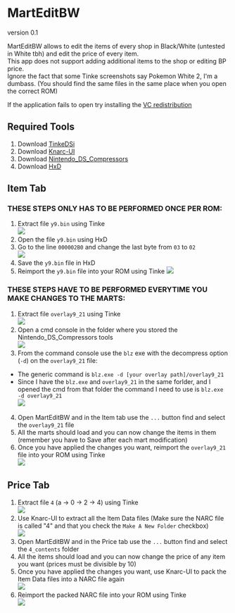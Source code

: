 # MartEditBW
version 0.1

MartEditBW allows to edit the items of every shop  in Black/White (untested in White tbh) and edit the price of every item.        
This app does not support adding additional items to the shop or editing BP price.       
Ignore the fact that some Tinke screenshots say Pokemon White 2, I'm a dumbass. (You should find the same files in the same place when you open the correct ROM)

If the application fails to open try installing the [VC redistribution](https://learn.microsoft.com/en-us/cpp/windows/latest-supported-vc-redist?view=msvc-170)

## Required Tools

1. Download [TinkeDSi](https://github.com/R-YaTian/TinkeDSi/releases)
2. Download [Knarc-UI](https://github.com/dev-cyw/Knarc-UI/releases)
3. Download [Nintendo_DS_Compressors](https://www.romhacking.net/utilities/826/)
4. Download [HxD](https://mh-nexus.de/en/hxd/)

## Item Tab
### __THESE STEPS ONLY HAS TO BE PERFORMED ONCE PER ROM:__

1. Extract file ``y9.bin`` using Tinke         
![](resources/tinke_y9.png)
2. Open the file ``y9.bin`` using HxD
3. Go to the line ``000002B0`` and change the last byte from ``03`` to ``02``           
![](resources/hxd_y9_mod.png)
4. Save the ``y9.bin`` file in HxD
5. Reimport the ``y9.bin`` file into your ROM using Tinke
![](resources/tinke_y9_change.png)

### __THESE STEPS HAVE TO BE PERFORMED EVERYTIME YOU MAKE CHANGES TO THE MARTS:__

1. Extract file ``overlay9_21`` using Tinke           
![](resources/tinke_ovl21.png)
2. Open a cmd console in the folder where you stored the Nintendo_DS_Compressors tools               
![](resources/open_cmd.png)
3. From the command console use the ``blz`` exe with the decompress option (``-d``) on the ``overlay9_21`` file:
  - The generic command is ``blz.exe -d [your overlay path]/overlay9_21``
  - Since I have the ``blz.exe`` and ``overlay9_21`` in the same forlder, and I opened the cmd from that folder the command I need to use is ``blz.exe -d overlay9_21``            
![](resources/blz_cmd.png)
4. Open MartEditBW and in the Item tab use the ``...`` button find and select the ``overlay9_21`` file
5. All the marts should load and you can now change the items in them (remember you have to Save after each mart modification)
6. Once you have applied the changes you want, reimport the ``overlay9_21`` file into your ROM using Tinke            
![](resources/tinke_ovl21_change.png)

## Price Tab
1. Extract file ``4`` (a -> 0 -> 2 -> 4) using Tinke             
![](resources/tinke_a024.png)
2. Use Knarc-UI to extract all the Item Data files (Make sure the NARC file is called "4" and that you check the ``Make A New Folder`` checkbox)         
![](resources/knarc_a024.png)
3. Open MartEditBW and in the Price tab use the ``...`` button find and select the ``4_contents`` folder
4. All the items should load and you can now change the price of any item you want (prices must be divisible by 10)
5. Once you have applied the changes you want, use Knarc-UI to pack the Item Data files into a NARC file again        
![](resources/knark_pack.png)
6. Reimport the packed NARC file into your ROM using Tinke         
![](resources/tinke_a024_change.png)


